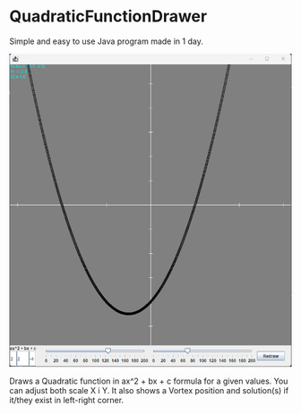 # QuadraticFunctionDrawer

Simple and easy to use Java program made in 1 day.

![alt text](https://raw.githubusercontent.com/D00NIK/QuadraticFunctionDrawer/main/preview.png)

Draws a Quadratic function in ax^2 + bx + c formula for a given values. You can adjust both scale X i Y. It also shows a Vortex position and solution(s) if it/they exist in left-right corner.
